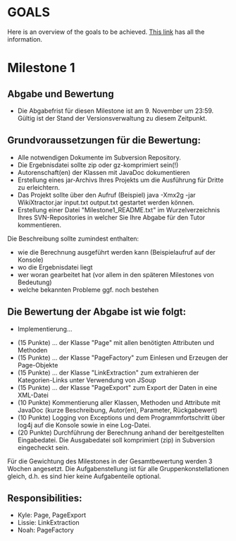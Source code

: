 GOALS
=====

Here is an overview of the goals to be achieved.
[This link](https://olat.server.uni-frankfurt.de/olat/auth/RepositoryEntry/3936681984/CourseNode/94313253446608?2) has all the information.

Milestone 1
===========

Abgabe und Bewertung
--------------------

* Die Abgabefrist für diesen Milestone ist am 9. November um 23:59. Gültig ist der Stand der Versionsverwaltung zu diesem Zeitpunkt.

Grundvoraussetzungen für die Bewertung:
---------------------------------------

* Alle notwendigen Dokumente im Subversion Repository. 
* Die Ergebnisdatei sollte zip oder gz-komprimiert sein(!)
* Autorenschaft(en) der Klassen mit JavaDoc dokumentieren
* Erstellung eines jar-Archivs Ihres Projekts um die Ausführung für Dritte zu erleichtern. 
* Das Projekt sollte über den Aufruf (Beispiel) java -Xmx2g -jar WikiXtractor.jar input.txt output.txt gestartet werden können.
* Erstellung einer Datei "Milestone1_README.txt" im Wurzelverzeichnis Ihres SVN-Repositories in welcher Sie Ihre Abgabe für den Tutor kommentieren. 

Die Beschreibung sollte zumindest enthalten:

* wie die Berechnung ausgeführt werden kann (Beispielaufruf auf der Konsole)
* wo die Ergebnisdatei liegt
* wer woran gearbeitet hat (vor allem in den späteren Milestones von Bedeutung)
* welche bekannten Probleme ggf. noch bestehen


Die Bewertung der Abgabe ist wie folgt:
---------------------------------------

* Implementierung...
+ (15 Punkte) ... der Klasse "Page" mit allen benötigten Attributen und Methoden
+ (15 Punkte) ... der Klasse "PageFactory" zum Einlesen und Erzeugen der Page-Objekte
+ (15 Punkte) ... der Klasse "LinkExtraction" zum extrahieren der Kategorien-Links unter Verwendung von JSoup
+ (15 Punkte) ... der Klasse "PageExport" zum Export der Daten in eine XML-Datei
+ (10 Punkte) Kommentierung aller Klassen, Methoden und Attribute mit JavaDoc (kurze Beschreibung, Autor(en), Parameter, Rückgabewert)
+ (10 Punkte) Logging von Exceptions und dem Programmfortschritt über log4j auf die Konsole sowie in eine Log-Datei.
+ (20 Punkte) Durchführung der Berechnung anhand der bereitgestellten Eingabedatei. Die Ausgabedatei soll komprimiert (zip) in Subversion eingecheckt sein.

Für die Gewichtung des Milestones in der Gesamtbewertung werden 3 Wochen angesetzt. 
Die Aufgabenstellung ist für alle Gruppenkonstellationen gleich, d.h. es sind hier keine Aufgabenteile optional.

Responsibilities:
-----------------

* Kyle: Page, PageExport
* Lissie: LinkExtraction
* Noah: PageFactory
